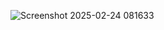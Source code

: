 ![Screenshot 2025-02-24 081633](https://github.com/user-attachments/assets/63f6c6bf-51f7-4114-8fea-6788915d2f55)
